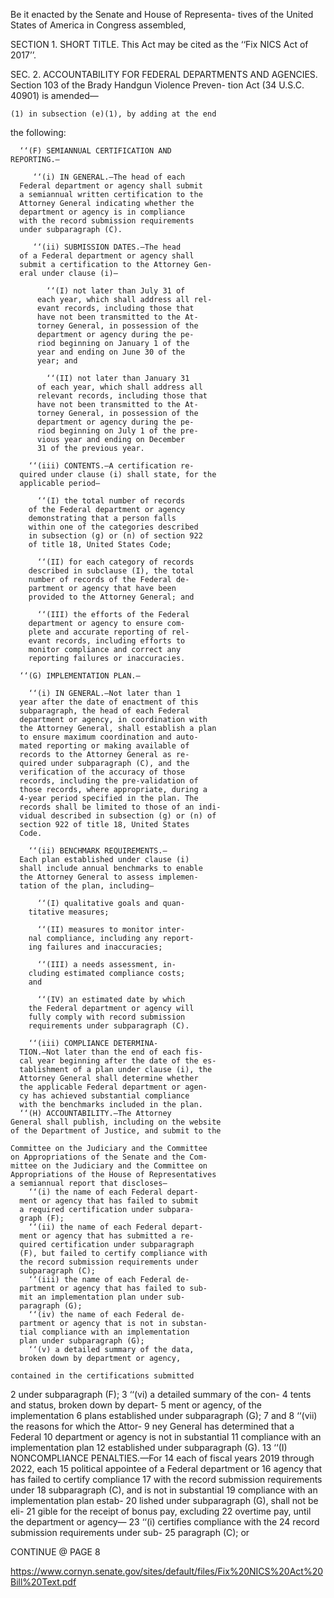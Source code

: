 


Be it enacted by the Senate and House of Representa- 
tives of the United States of America in Congress assembled, 

SECTION 1. SHORT TITLE.
This Act may be cited as the ‘‘Fix NICS Act 
of 2017’’.

SEC. 2. ACCOUNTABILITY FOR FEDERAL DEPARTMENTS 
AND AGENCIES.
Section 103 of the Brady Handgun Violence Preven- 
tion Act (34 U.S.C. 40901) is amended—


    (1) in subsection (e)(1), by adding at the end
the following:

      ‘‘(F) SEMIANNUAL CERTIFICATION AND
    REPORTING.—
    
         ‘‘(i) IN GENERAL.—The head of each
      Federal department or agency shall submit
      a semiannual written certification to the
      Attorney General indicating whether the
      department or agency is in compliance
      with the record submission requirements
      under subparagraph (C).
      
         ‘‘(ii) SUBMISSION DATES.—The head
      of a Federal department or agency shall
      submit a certification to the Attorney Gen-
      eral under clause (i)—
      
            ‘‘(I) not later than July 31 of
          each year, which shall address all rel-
          evant records, including those that
          have not been transmitted to the At-
          torney General, in possession of the
          department or agency during the pe-
          riod beginning on January 1 of the
          year and ending on June 30 of the
          year; and
          
            ‘‘(II) not later than January 31
          of each year, which shall address all
          relevant records, including those that
          have not been transmitted to the At-
          torney General, in possession of the
          department or agency during the pe-
          riod beginning on July 1 of the pre-
          vious year and ending on December
          31 of the previous year.
          
        ‘‘(iii) CONTENTS.—A certification re-
      quired under clause (i) shall state, for the
      applicable period—
      
          ‘‘(I) the total number of records
        of the Federal department or agency
        demonstrating that a person falls
        within one of the categories described
        in subsection (g) or (n) of section 922
        of title 18, United States Code;
        
          ‘‘(II) for each category of records
        described in subclause (I), the total
        number of records of the Federal de-
        partment or agency that have been
        provided to the Attorney General; and
        
          ‘‘(III) the efforts of the Federal
        department or agency to ensure com-
        plete and accurate reporting of rel-
        evant records, including efforts to
        monitor compliance and correct any
        reporting failures or inaccuracies.
      
      ‘‘(G) IMPLEMENTATION PLAN.—
        
        ‘‘(i) IN GENERAL.—Not later than 1
      year after the date of enactment of this
      subparagraph, the head of each Federal
      department or agency, in coordination with
      the Attorney General, shall establish a plan
      to ensure maximum coordination and auto-
      mated reporting or making available of
      records to the Attorney General as re-
      quired under subparagraph (C), and the
      verification of the accuracy of those
      records, including the pre-validation of
      those records, where appropriate, during a
      4-year period specified in the plan. The
      records shall be limited to those of an indi-
      vidual described in subsection (g) or (n) of
      section 922 of title 18, United States
      Code.
      
        ‘‘(ii) BENCHMARK REQUIREMENTS.—
      Each plan established under clause (i)
      shall include annual benchmarks to enable
      the Attorney General to assess implemen-
      tation of the plan, including—
      
          ‘‘(I) qualitative goals and quan-
        titative measures;
        
          ‘‘(II) measures to monitor inter-
        nal compliance, including any report-
        ing failures and inaccuracies;
        
          ‘‘(III) a needs assessment, in-
        cluding estimated compliance costs;
        and
        
          ‘‘(IV) an estimated date by which
        the Federal department or agency will
        fully comply with record submission
        requirements under subparagraph (C).
        
        ‘‘(iii) COMPLIANCE DETERMINA-
      TION.—Not later than the end of each fis-
      cal year beginning after the date of the es-
      tablishment of a plan under clause (i), the
      Attorney General shall determine whether
      the applicable Federal department or agen-
      cy has achieved substantial compliance
      with the benchmarks included in the plan.
      ‘‘(H) ACCOUNTABILITY.—The Attorney
    General shall publish, including on the website
    of the Department of Justice, and submit to the
    
    Committee on the Judiciary and the Committee
    on Appropriations of the Senate and the Com-
    mittee on the Judiciary and the Committee on
    Appropriations of the House of Representatives
    a semiannual report that discloses—
        ‘‘(i) the name of each Federal depart-
      ment or agency that has failed to submit
      a required certification under subpara-
      graph (F);
        ‘‘(ii) the name of each Federal depart-
      ment or agency that has submitted a re-
      quired certification under subparagraph
      (F), but failed to certify compliance with
      the record submission requirements under
      subparagraph (C);
        ‘‘(iii) the name of each Federal de-
      partment or agency that has failed to sub-
      mit an implementation plan under sub-
      paragraph (G);
        ‘‘(iv) the name of each Federal de-
      partment or agency that is not in substan-
      tial compliance with an implementation
      plan under subparagraph (G);
        ‘‘(v) a detailed summary of the data,
      broken down by department or agency,
    
    contained in the certifications submitted
2 under subparagraph (F);
3 ‘‘(vi) a detailed summary of the con-
4 tents and status, broken down by depart-
5 ment or agency, of the implementation
6 plans established under subparagraph (G);
7 and
8 ‘‘(vii) the reasons for which the Attor-
9 ney General has determined that a Federal
10 department or agency is not in substantial
11 compliance with an implementation plan
12 established under subparagraph (G).
13 ‘‘(I) NONCOMPLIANCE PENALTIES.—For
14 each of fiscal years 2019 through 2022, each
15 political appointee of a Federal department or
16 agency that has failed to certify compliance
17 with the record submission requirements under
18 subparagraph (C), and is not in substantial
19 compliance with an implementation plan estab-
20 lished under subparagraph (G), shall not be eli-
21 gible for the receipt of bonus pay, excluding
22 overtime pay, until the department or agency—
23 ‘‘(i) certifies compliance with the
24 record submission requirements under sub-
25 paragraph (C); or


CONTINUE @ PAGE 8

https://www.cornyn.senate.gov/sites/default/files/Fix%20NICS%20Act%20Bill%20Text.pdf 


   
